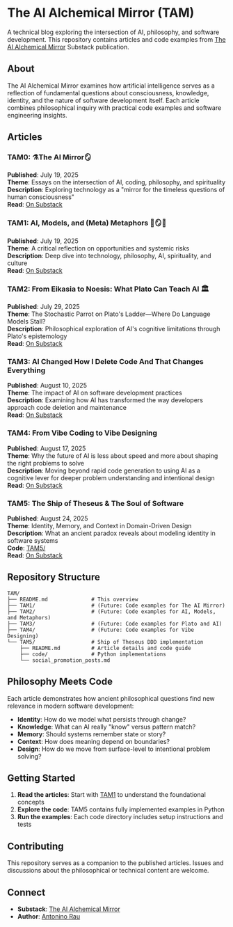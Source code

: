 # The AI Alchemical Mirror (TAM)

A technical blog exploring the intersection of AI, philosophy, and software development. This repository contains articles and code examples from [The AI Alchemical Mirror](https://antoninorau.substack.com/) Substack publication.

## About

The AI Alchemical Mirror examines how artificial intelligence serves as a reflection of fundamental questions about consciousness, knowledge, identity, and the nature of software development itself. Each article combines philosophical inquiry with practical code examples and software engineering insights.

## Articles

### TAM0: ⚗️The AI Mirror🪞
**Published**: July 19, 2025  
**Theme**: Essays on the intersection of AI, coding, philosophy, and spirituality  
**Description**: Exploring technology as a "mirror for the timeless questions of human consciousness"  
**Read**: [On Substack](https://antoninorau.substack.com/p/coming-soon)

### TAM1: AI, Models, and (Meta) Metaphors 🤖🪞😲
**Published**: July 19, 2025  
**Theme**: A critical reflection on opportunities and systemic risks  
**Description**: Deep dive into technology, philosophy, AI, spirituality, and culture  
**Read**: [On Substack](https://antoninorau.substack.com/p/ai-models-and-meta-metaphors)

### TAM2: From Eikasia to Noesis: What Plato Can Teach AI 🏛️
**Published**: July 29, 2025  
**Theme**: The Stochastic Parrot on Plato's Ladder—Where Do Language Models Stall?  
**Description**: Philosophical exploration of AI's cognitive limitations through Plato's epistemology  
**Read**: [On Substack](https://antoninorau.substack.com/p/from-eikasia-to-noesis-what-plato)

### TAM3: AI Changed How I Delete Code And That Changes Everything
**Published**: August 10, 2025  
**Theme**: The impact of AI on software development practices  
**Description**: Examining how AI has transformed the way developers approach code deletion and maintenance  
**Read**: [On Substack](https://antoninorau.substack.com/p/ai-changed-how-i-delete-codeand-that)


### TAM4: From Vibe Coding to Vibe Designing
**Published**: August 17, 2025  
**Theme**: Why the future of AI is less about speed and more about shaping the right problems to solve  
**Description**: Moving beyond rapid code generation to using AI as a cognitive lever for deeper problem understanding and intentional design  
**Read**: [On Substack](https://antoninorau.substack.com/p/from-vibe-coding-to-vibe-designing)

### TAM5: The Ship of Theseus & The Soul of Software
**Published**: August 24, 2025  
**Theme**: Identity, Memory, and Context in Domain-Driven Design  
**Description**: What an ancient paradox reveals about modeling identity in software systems  
**Code**: [TAM5/](./TAM5/)  
**Read**: [On Substack](https://antoninorau.substack.com/)

## Repository Structure

```
TAM/
├── README.md              # This overview
├── TAM1/                  # (Future: Code examples for The AI Mirror)
├── TAM2/                  # (Future: Code examples for AI, Models, and Metaphors)
├── TAM3/                  # (Future: Code examples for Plato and AI)
├── TAM4/                  # (Future: Code examples for Vibe Designing)
└── TAM5/                  # Ship of Theseus DDD implementation
    ├── README.md          # Article details and code guide
    ├── code/              # Python implementations
    └── social_promotion_posts.md
```

## Philosophy Meets Code

Each article demonstrates how ancient philosophical questions find new relevance in modern software development:

- **Identity**: How do we model what persists through change?
- **Knowledge**: What can AI really "know" versus pattern match?
- **Memory**: Should systems remember state or story?
- **Context**: How does meaning depend on boundaries?
- **Design**: How do we move from surface-level to intentional problem solving?

## Getting Started

1. **Read the articles**: Start with [TAM1](https://antoninorau.substack.com/) to understand the foundational concepts
2. **Explore the code**: TAM5 contains fully implemented examples in Python
3. **Run the examples**: Each code directory includes setup instructions and tests

## Contributing

This repository serves as a companion to the published articles. Issues and discussions about the philosophical or technical content are welcome.

## Connect

- **Substack**: [The AI Alchemical Mirror](https://antoninorau.substack.com/)
- **Author**: [Antonino Rau](https://www.linkedin.com/in/antoninorau/)
